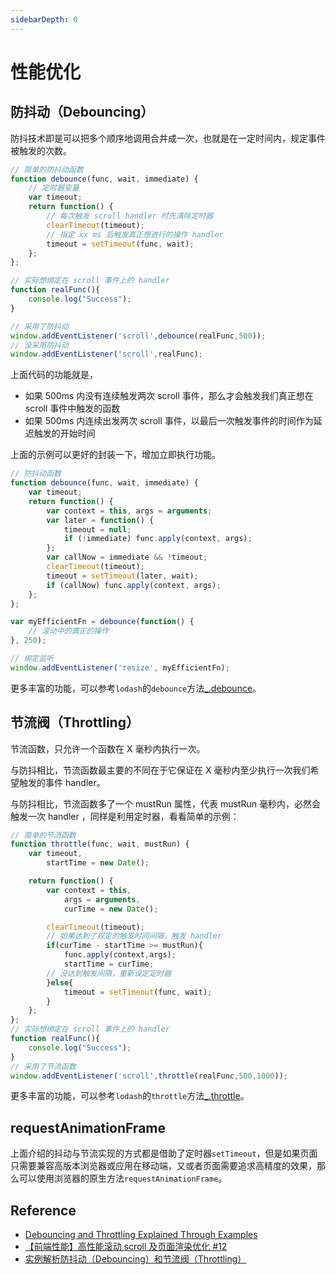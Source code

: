 ```yaml
---
sidebarDepth: 0
---
```


# 性能优化

## 防抖动（Debouncing）

防抖技术即是可以把多个顺序地调用合并成一次，也就是在一定时间内，规定事件被触发的次数。

```js
// 简单的防抖动函数
function debounce(func, wait, immediate) {
    // 定时器变量
    var timeout;
    return function() {
        // 每次触发 scroll handler 时先清除定时器
        clearTimeout(timeout);
        // 指定 xx ms 后触发真正想进行的操作 handler
        timeout = setTimeout(func, wait);
    };
};

// 实际想绑定在 scroll 事件上的 handler
function realFunc(){
    console.log("Success");
}

// 采用了防抖动
window.addEventListener('scroll',debounce(realFunc,500));
// 没采用防抖动
window.addEventListener('scroll',realFunc);
```

上面代码的功能就是，

- 如果 500ms 内没有连续触发两次 scroll 事件，那么才会触发我们真正想在 scroll 事件中触发的函数
- 如果 500ms 内连续出发两次 scroll 事件，以最后一次触发事件的时间作为延迟触发的开始时间

上面的示例可以更好的封装一下，增加立即执行功能。

```js
// 防抖动函数
function debounce(func, wait, immediate) {
    var timeout;
    return function() {
        var context = this, args = arguments;
        var later = function() {
            timeout = null;
            if (!immediate) func.apply(context, args);
        };
        var callNow = immediate && !timeout;
        clearTimeout(timeout);
        timeout = setTimeout(later, wait);
        if (callNow) func.apply(context, args);
    };
};

var myEfficientFn = debounce(function() {
    // 滚动中的真正的操作
}, 250);

// 绑定监听
window.addEventListener('resize', myEfficientFn);
```

更多丰富的功能，可以参考`lodash`的`debounce`方法[_.debounce](https://lodash.com/docs/4.17.15#debounce)。

## 节流阀（Throttling）

节流函数，只允许一个函数在 X 毫秒内执行一次。

与防抖相比，节流函数最主要的不同在于它保证在 X 毫秒内至少执行一次我们希望触发的事件 handler。

与防抖相比，节流函数多了一个 mustRun 属性，代表 mustRun 毫秒内，必然会触发一次 handler ，同样是利用定时器，看看简单的示例：

```js
// 简单的节流函数
function throttle(func, wait, mustRun) {
    var timeout,
        startTime = new Date();

    return function() {
        var context = this,
            args = arguments,
            curTime = new Date();

        clearTimeout(timeout);
        // 如果达到了规定的触发时间间隔，触发 handler
        if(curTime - startTime >= mustRun){
            func.apply(context,args);
            startTime = curTime;
        // 没达到触发间隔，重新设定定时器
        }else{
            timeout = setTimeout(func, wait);
        }
    };
};
// 实际想绑定在 scroll 事件上的 handler
function realFunc(){
    console.log("Success");
}
// 采用了节流函数
window.addEventListener('scroll',throttle(realFunc,500,1000));
```

更多丰富的功能，可以参考`lodash`的`throttle`方法[_.throttle](https://lodash.com/docs/4.17.15#throttle)。

## requestAnimationFrame

上面介绍的抖动与节流实现的方式都是借助了定时器`setTimeout`，但是如果页面只需要兼容高版本浏览器或应用在移动端，又或者页面需要追求高精度的效果，那么可以使用浏览器的原生方法`requestAnimationFrame`。

## Reference

- [Debouncing and Throttling Explained Through Examples](https://css-tricks.com/debouncing-throttling-explained-examples/)
- [【前端性能】高性能滚动 scroll 及页面渲染优化 #12](https://github.com/chokcoco/cnblogsArticle/issues/12)
- [实例解析防抖动（Debouncing）和节流阀（Throttling）](http://jinlong.github.io/2016/04/24/Debouncing-and-Throttling-Explained-Through-Examples/)
